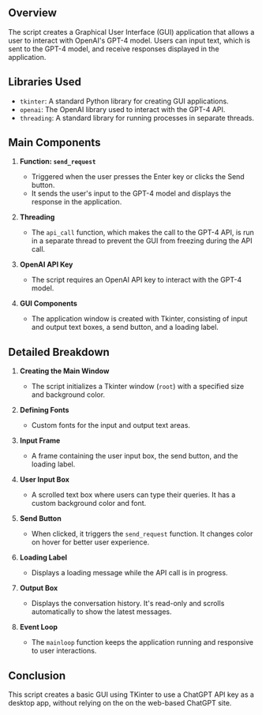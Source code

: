 ## Overview

The script creates a Graphical User Interface (GUI) application that allows a user to interact with OpenAI's GPT-4 model. Users can input text, which is sent to the GPT-4 model, and receive responses displayed in the application.

## Libraries Used

- `tkinter`: A standard Python library for creating GUI applications.
- `openai`: The OpenAI library used to interact with the GPT-4 API.
- `threading`: A standard library for running processes in separate threads.

## Main Components

1. **Function: `send_request`**
   - Triggered when the user presses the Enter key or clicks the Send button.
   - It sends the user's input to the GPT-4 model and displays the response in the application.

2. **Threading**
   - The `api_call` function, which makes the call to the GPT-4 API, is run in a separate thread to prevent the GUI from freezing during the API call.

3. **OpenAI API Key**
   - The script requires an OpenAI API key to interact with the GPT-4 model.

4. **GUI Components**
   - The application window is created with Tkinter, consisting of input and output text boxes, a send button, and a loading label.

## Detailed Breakdown

1. **Creating the Main Window**
   - The script initializes a Tkinter window (`root`) with a specified size and background color.

2. **Defining Fonts**
   - Custom fonts for the input and output text areas.

3. **Input Frame**
   - A frame containing the user input box, the send button, and the loading label.

4. **User Input Box**
   - A scrolled text box where users can type their queries. It has a custom background color and font.

5. **Send Button**
   - When clicked, it triggers the `send_request` function. It changes color on hover for better user experience.

6. **Loading Label**
   - Displays a loading message while the API call is in progress.

7. **Output Box**
   - Displays the conversation history. It's read-only and scrolls automatically to show the latest messages.

8. **Event Loop**
   - The `mainloop` function keeps the application running and responsive to user interactions.

## Conclusion

This script creates a basic GUI using TKinter to use a ChatGPT API key as a desktop app, without relying on the on the web-based ChatGPT site.